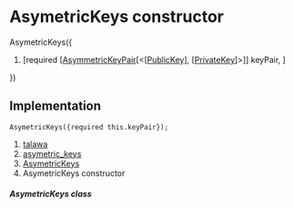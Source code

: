 
<div>

# AsymetricKeys constructor

</div>


AsymetricKeys({

1.  [required
    [[AsymmetricKeyPair](https://pub.dev/documentation/pointycastle/3.9.1/pointycastle/AsymmetricKeyPair-class.md)[\<[[PublicKey](https://pub.dev/documentation/pointycastle/3.9.1/pointycastle/PublicKey-class.html)],
    [[PrivateKey](https://pub.dev/documentation/pointycastle/3.9.1/pointycastle/PrivateKey-class.html)]\>]]
    keyPair, ]

})



## Implementation

``` language-dart
AsymetricKeys({required this.keyPair});
```







1.  [talawa](../../index.md)
2.  [asymetric_keys](../../models_asymetric_keys_asymetric_keys/)
3.  [AsymetricKeys](../../models_asymetric_keys_asymetric_keys/AsymetricKeys-class.md)
4.  AsymetricKeys constructor

##### AsymetricKeys class







